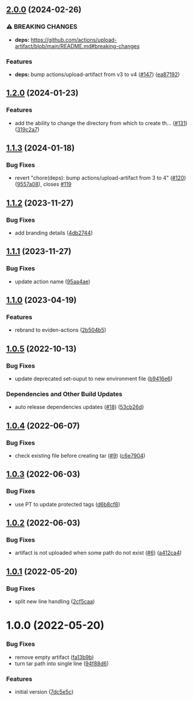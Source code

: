 ## [2.0.0](https://github.com/eviden-actions/upload-artifact/compare/v1.2.0...v2.0.0) (2024-02-26)


### ⚠ BREAKING CHANGES

* **deps:** https://github.com/actions/upload-artifact/blob/main/README.md#breaking-changes

### Features

* **deps:** bump actions/upload-artifact from v3 to v4 ([#147](https://github.com/eviden-actions/upload-artifact/issues/147)) ([ea87192](https://github.com/eviden-actions/upload-artifact/commit/ea87192e095de1e80e1bf27054c4248f041ab8de))

## [1.2.0](https://github.com/eviden-actions/upload-artifact/compare/v1.1.3...v1.2.0) (2024-01-23)


### Features

* add the ability to change the directory from which to create th… ([#131](https://github.com/eviden-actions/upload-artifact/issues/131)) ([319c2a7](https://github.com/eviden-actions/upload-artifact/commit/319c2a715d66c3fcbdc29b671f55353eb467f36a))

## [1.1.3](https://github.com/eviden-actions/upload-artifact/compare/v1.1.2...v1.1.3) (2024-01-18)


### Bug Fixes

* revert "chore(deps): bump actions/upload-artifact from 3 to 4" ([#120](https://github.com/eviden-actions/upload-artifact/issues/120)) ([9557a08](https://github.com/eviden-actions/upload-artifact/commit/9557a08fd26e368e1abbaec52c425cf4d061c072)), closes [#119](https://github.com/eviden-actions/upload-artifact/issues/119)

## [1.1.2](https://github.com/eviden-actions/upload-artifact/compare/v1.1.1...v1.1.2) (2023-11-27)


### Bug Fixes

* add branding details ([4db2744](https://github.com/eviden-actions/upload-artifact/commit/4db27440c104475bbe6ec83328315a9afe334378))

## [1.1.1](https://github.com/eviden-actions/upload-artifact/compare/v1.1.0...v1.1.1) (2023-11-27)


### Bug Fixes

* update action name ([95aa4ae](https://github.com/eviden-actions/upload-artifact/commit/95aa4ae27dd7fa45e3037cd5ee183cb0ba59aee8))

## [1.1.0](https://github.com/eviden-actions/upload-artifact/compare/v1.0.5...v1.1.0) (2023-04-19)


### Features

* rebrand to eviden-actions ([2b504b5](https://github.com/eviden-actions/upload-artifact/commit/2b504b5378430b4d7af5d7926e3b4c2933ff3562))

## [1.0.5](https://github.com/eviden-actions/upload-artifact/compare/v1.0.4...v1.0.5) (2022-10-13)


### Bug Fixes

* update deprecated set-ouput to new environment file ([b9416e6](https://github.com/eviden-actions/upload-artifact/commit/b9416e6100b2722e751b2767c11910999a4bb5d0))


### Dependencies and Other Build Updates

* auto release dependencies updates ([#18](https://github.com/eviden-actions/upload-artifact/issues/18)) ([53cb26d](https://github.com/eviden-actions/upload-artifact/commit/53cb26da9edd387413fe6fad96b86ea66cccb845))

## [1.0.4](https://github.com/eviden-actions/upload-artifact/compare/v1.0.3...v1.0.4) (2022-06-07)


### Bug Fixes

* check existing file before creating tar ([#9](https://github.com/eviden-actions/upload-artifact/issues/9)) ([c6e7904](https://github.com/eviden-actions/upload-artifact/commit/c6e790438477e82fb61892ea2325248cb1cf4e4c))

## [1.0.3](https://github.com/eviden-actions/upload-artifact/compare/v1.0.2...v1.0.3) (2022-06-03)


### Bug Fixes

* use PT to update protected tags ([d6b8cf8](https://github.com/eviden-actions/upload-artifact/commit/d6b8cf8cdb19a486a30169cd8d37b9d8454213e7))

## [1.0.2](https://github.com/eviden-actions/upload-artifact/compare/v1.0.1...v1.0.2) (2022-06-03)


### Bug Fixes

* artifact is not uploaded when some path do not exist ([#6](https://github.com/eviden-actions/upload-artifact/issues/6)) ([a412ca4](https://github.com/eviden-actions/upload-artifact/commit/a412ca45665c703332e6ba8f12dbb1e0146a9d32))

## [1.0.1](https://github.com/eviden-actions/upload-artifact/compare/v1.0.0...v1.0.1) (2022-05-20)


### Bug Fixes

* split new line handling ([2cf5caa](https://github.com/eviden-actions/upload-artifact/commit/2cf5caa55cf7765e58043737ecce99bccfd0b4f8))

# 1.0.0 (2022-05-20)


### Bug Fixes

* remove empty artifact ([fa13b9b](https://github.com/eviden-actions/upload-artifact/commit/fa13b9bfbdfec11b18e0c0863bf7ebced7dad39f))
* turn tar path into single line ([94f88d6](https://github.com/eviden-actions/upload-artifact/commit/94f88d66620e34a5cd426ad1805651845c2477fb))


### Features

* initial version ([7dc5e5c](https://github.com/eviden-actions/upload-artifact/commit/7dc5e5cb65cda44a06beb06b6bf9ee2b171054ec))
